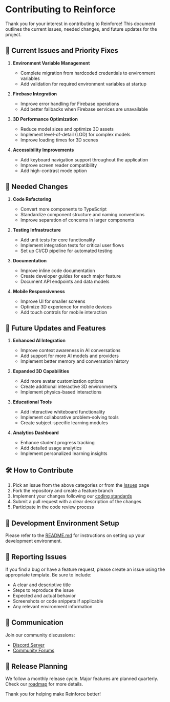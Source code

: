 # Contributing to Reinforce

Thank you for your interest in contributing to Reinforce! This document outlines the current issues, needed changes, and future updates for the project.

## 🚨 Current Issues and Priority Fixes

1. **Environment Variable Management**
   - Complete migration from hardcoded credentials to environment variables
   - Add validation for required environment variables at startup

2. **Firebase Integration**
   - Improve error handling for Firebase operations
   - Add better fallbacks when Firebase services are unavailable

3. **3D Performance Optimization**
   - Reduce model sizes and optimize 3D assets
   - Implement level-of-detail (LOD) for complex models
   - Improve loading times for 3D scenes

4. **Accessibility Improvements**
   - Add keyboard navigation support throughout the application
   - Improve screen reader compatibility
   - Add high-contrast mode option

## 🔄 Needed Changes

1. **Code Refactoring**
   - Convert more components to TypeScript
   - Standardize component structure and naming conventions
   - Improve separation of concerns in larger components

2. **Testing Infrastructure**
   - Add unit tests for core functionality
   - Implement integration tests for critical user flows
   - Set up CI/CD pipeline for automated testing

3. **Documentation**
   - Improve inline code documentation
   - Create developer guides for each major feature
   - Document API endpoints and data models

4. **Mobile Responsiveness**
   - Improve UI for smaller screens
   - Optimize 3D experience for mobile devices
   - Add touch controls for mobile interaction

## 🚀 Future Updates and Features

1. **Enhanced AI Integration**
   - Improve context awareness in AI conversations
   - Add support for more AI models and providers
   - Implement better memory and conversation history

2. **Expanded 3D Capabilities**
   - Add more avatar customization options
   - Create additional interactive 3D environments
   - Implement physics-based interactions

3. **Educational Tools**
   - Add interactive whiteboard functionality
   - Implement collaborative problem-solving tools
   - Create subject-specific learning modules

4. **Analytics Dashboard**
   - Enhance student progress tracking
   - Add detailed usage analytics
   - Implement personalized learning insights

## 🛠️ How to Contribute

1. Pick an issue from the above categories or from the [Issues](https://github.com/nathanmls/reinforce/issues) page
2. Fork the repository and create a feature branch
3. Implement your changes following our [coding standards](./CODING_STANDARDS.md)
4. Submit a pull request with a clear description of the changes
5. Participate in the code review process

## 🧪 Development Environment Setup

Please refer to the [README.md](./README.md) for instructions on setting up your development environment.

## 📝 Reporting Issues

If you find a bug or have a feature request, please create an issue using the appropriate template. Be sure to include:

- A clear and descriptive title
- Steps to reproduce the issue
- Expected and actual behavior
- Screenshots or code snippets if applicable
- Any relevant environment information

## 💬 Communication

Join our community discussions:
- [Discord Server](https://discord.gg/reinforce)
- [Community Forums](https://community.reinforce.ai)

## 📅 Release Planning

We follow a monthly release cycle. Major features are planned quarterly. Check our [roadmap](https://github.com/nathanmls/reinforce/projects) for more details.

Thank you for helping make Reinforce better!
